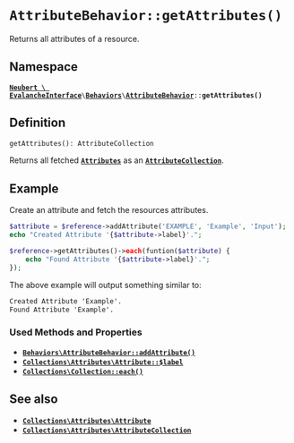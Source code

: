 # `AttributeBehavior::getAttributes()`

Returns all attributes of a resource.

## Namespace

[**`Neubert \ EvalancheInterface`**](../../index.md)`\`[**`Behaviors`**](../../index.md#behaviors)`\`[**`AttributeBehavior`**](../AttributeBehavior.md)`::`**`getAttributes()`**

## Definition

```php
getAttributes(): AttributeCollection
```

Returns all fetched [**`Attributes`**](#) as an [**`AttributeCollection`**](#).

## Example

Create an attribute and fetch the resources attributes.

```php
$attribute = $reference->addAttribute('EXAMPLE', 'Example', 'Input');
echo "Created Attribute '{$attribute->label}'.";

$reference->getAttributes()->each(funtion($attribute) {
    echo "Found Attribute '{$attribute->label}'.";
});
```

The above example will output something similar to:

```txt
Created Attribute 'Example'.
Found Attribute 'Example'.
```

### Used Methods and Properties
- [**`Behaviors\AttributeBehavior::addAttribute()`**](addAttribute.md)
- [**`Collections\Attributes\Attribute::$label`**](#)
- [**`Collections\Collection::each()`**](#)

## See also
- [**`Collections\Attributes\Attribute`**](#)
- [**`Collections\Attributes\AttributeCollection`**](#)
